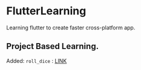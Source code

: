 # FlutterLearning
Learning flutter to create faster cross-platform app.
## Project Based Learning.
Added: `roll_dice` : [LINK](href="https://github.com/goatsefl/FlutterLearning/tree/master/roll_dice) 

